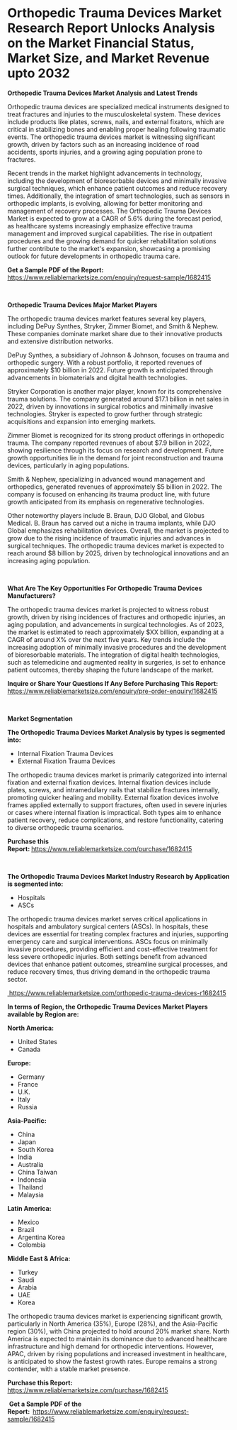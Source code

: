 <p><h1>Orthopedic Trauma Devices Market Research Report Unlocks Analysis on the Market Financial Status, Market Size, and Market Revenue upto 2032</h1></p><p><strong>Orthopedic Trauma Devices Market Analysis and Latest Trends</strong></p>
<p><p>Orthopedic trauma devices are specialized medical instruments designed to treat fractures and injuries to the musculoskeletal system. These devices include products like plates, screws, nails, and external fixators, which are critical in stabilizing bones and enabling proper healing following traumatic events. The orthopedic trauma devices market is witnessing significant growth, driven by factors such as an increasing incidence of road accidents, sports injuries, and a growing aging population prone to fractures.</p><p>Recent trends in the market highlight advancements in technology, including the development of bioresorbable devices and minimally invasive surgical techniques, which enhance patient outcomes and reduce recovery times. Additionally, the integration of smart technologies, such as sensors in orthopedic implants, is evolving, allowing for better monitoring and management of recovery processes. The Orthopedic Trauma Devices Market is expected to grow at a CAGR of 5.6% during the forecast period, as healthcare systems increasingly emphasize effective trauma management and improved surgical capabilities. The rise in outpatient procedures and the growing demand for quicker rehabilitation solutions further contribute to the market's expansion, showcasing a promising outlook for future developments in orthopedic trauma care.</p></p>
<p><strong>Get a Sample PDF of the Report:&nbsp;</strong> <a href="https://www.reliablemarketsize.com/enquiry/request-sample/1682415?utm_campaign=3226&utm_medium=2&utm_source=Github&utm_content=ia&utm_term=13042025&utm_id=orthopedic-trauma-devices">https://www.reliablemarketsize.com/enquiry/request-sample/1682415</a></p>
<p>&nbsp;</p>
<p><strong>Orthopedic Trauma Devices Major Market Players</strong></p>
<p><p>The orthopedic trauma devices market features several key players, including DePuy Synthes, Stryker, Zimmer Biomet, and Smith & Nephew. These companies dominate market share due to their innovative products and extensive distribution networks.</p><p>DePuy Synthes, a subsidiary of Johnson & Johnson, focuses on trauma and orthopedic surgery. With a robust portfolio, it reported revenues of approximately $10 billion in 2022. Future growth is anticipated through advancements in biomaterials and digital health technologies.</p><p>Stryker Corporation is another major player, known for its comprehensive trauma solutions. The company generated around $17.1 billion in net sales in 2022, driven by innovations in surgical robotics and minimally invasive technologies. Stryker is expected to grow further through strategic acquisitions and expansion into emerging markets.</p><p>Zimmer Biomet is recognized for its strong product offerings in orthopedic trauma. The company reported revenues of about $7.9 billion in 2022, showing resilience through its focus on research and development. Future growth opportunities lie in the demand for joint reconstruction and trauma devices, particularly in aging populations.</p><p>Smith & Nephew, specializing in advanced wound management and orthopedics, generated revenues of approximately $5 billion in 2022. The company is focused on enhancing its trauma product line, with future growth anticipated from its emphasis on regenerative technologies.</p><p>Other noteworthy players include B. Braun, DJO Global, and Globus Medical. B. Braun has carved out a niche in trauma implants, while DJO Global emphasizes rehabilitation devices. Overall, the market is projected to grow due to the rising incidence of traumatic injuries and advances in surgical techniques. The orthopedic trauma devices market is expected to reach around $8 billion by 2025, driven by technological innovations and an increasing aging population.</p></p>
<p>&nbsp;</p>
<p><strong>What Are The Key Opportunities For Orthopedic Trauma Devices Manufacturers?</strong></p>
<p><p>The orthopedic trauma devices market is projected to witness robust growth, driven by rising incidences of fractures and orthopedic injuries, an aging population, and advancements in surgical technologies. As of 2023, the market is estimated to reach approximately $XX billion, expanding at a CAGR of around X% over the next five years. Key trends include the increasing adoption of minimally invasive procedures and the development of bioresorbable materials. The integration of digital health technologies, such as telemedicine and augmented reality in surgeries, is set to enhance patient outcomes, thereby shaping the future landscape of the market.</p></p>
<p><strong>Inquire or Share Your Questions If Any Before Purchasing This Report:</strong> <a href="https://www.reliablemarketsize.com/enquiry/pre-order-enquiry/1682415?utm_campaign=3226&utm_medium=2&utm_source=Github&utm_content=ia&utm_term=13042025&utm_id=orthopedic-trauma-devices">https://www.reliablemarketsize.com/enquiry/pre-order-enquiry/1682415</a></p>
<p>&nbsp;</p>
<p><strong>Market Segmentation</strong></p>
<p><strong>The Orthopedic Trauma Devices Market Analysis by types is segmented into:</strong></p>
<p><ul><li>Internal Fixation Trauma Devices</li><li>External Fixation Trauma Devices</li></ul></p>
<p><p>The orthopedic trauma devices market is primarily categorized into internal fixation and external fixation devices. Internal fixation devices include plates, screws, and intramedullary nails that stabilize fractures internally, promoting quicker healing and mobility. External fixation devices involve frames applied externally to support fractures, often used in severe injuries or cases where internal fixation is impractical. Both types aim to enhance patient recovery, reduce complications, and restore functionality, catering to diverse orthopedic trauma scenarios.</p></p>
<p><strong>Purchase this Report:&nbsp;</strong><a href="https://www.reliablemarketsize.com/purchase/1682415?utm_campaign=3226&utm_medium=2&utm_source=Github&utm_content=ia&utm_term=13042025&utm_id=orthopedic-trauma-devices">https://www.reliablemarketsize.com/purchase/1682415</a></p>
<p>&nbsp;</p>
<p><strong>The Orthopedic Trauma Devices Market Industry Research by Application is segmented into:</strong></p>
<p><ul><li>Hospitals</li><li>ASCs</li></ul></p>
<p><p>The orthopedic trauma devices market serves critical applications in hospitals and ambulatory surgical centers (ASCs). In hospitals, these devices are essential for treating complex fractures and injuries, supporting emergency care and surgical interventions. ASCs focus on minimally invasive procedures, providing efficient and cost-effective treatment for less severe orthopedic injuries. Both settings benefit from advanced devices that enhance patient outcomes, streamline surgical processes, and reduce recovery times, thus driving demand in the orthopedic trauma sector.</p></p>
<p><a href="https://www.reliablemarketsize.com/orthopedic-trauma-devices-r1682415?utm_campaign=3226&utm_medium=2&utm_source=Github&utm_content=ia&utm_term=13042025&utm_id=orthopedic-trauma-devices">&nbsp;https://www.reliablemarketsize.com/orthopedic-trauma-devices-r1682415</a></p>
<p><strong>In terms of Region, the Orthopedic Trauma Devices Market Players available by Region are:</strong></p>
<p>
    <p> <strong> North America: </strong>
        <ul>
            <li>United States</li>
            <li>Canada</li>
        </ul>
        </p> 
    <p> <strong> Europe: </strong>
        <ul>
            <li>Germany</li>
            <li>France</li>
            <li>U.K.</li>
            <li>Italy</li>
            <li>Russia</li>
        </ul>
        </p> 
    <p> <strong> Asia-Pacific: </strong>
        <ul>
            <li>China</li>
            <li>Japan</li>
            <li>South Korea</li>
            <li>India</li>
            <li>Australia</li>
            <li>China Taiwan</li>
            <li>Indonesia</li>
            <li>Thailand</li>
            <li>Malaysia</li>
        </ul>
        </p> 
    <p> <strong> Latin America: </strong>
        <ul>
            <li>Mexico</li>
            <li>Brazil</li>
            <li>Argentina Korea</li>
            <li>Colombia</li>
        </ul>
        </p> 
    <p> <strong> Middle East & Africa: </strong>
        <ul>
            <li>Turkey</li>
            <li>Saudi</li>
            <li>Arabia</li>
            <li>UAE</li>
            <li>Korea</li>
        </ul>
    </p>
    </p>
<p><p>The orthopedic trauma devices market is experiencing significant growth, particularly in North America (35%), Europe (28%), and the Asia-Pacific region (30%), with China projected to hold around 20% market share. North America is expected to maintain its dominance due to advanced healthcare infrastructure and high demand for orthopedic interventions. However, APAC, driven by rising populations and increased investment in healthcare, is anticipated to show the fastest growth rates. Europe remains a strong contender, with a stable market presence.</p></p>
<p><strong>Purchase this Report: </strong><a href="https://www.reliablemarketsize.com/purchase/1682415?utm_campaign=3226&utm_medium=2&utm_source=Github&utm_content=ia&utm_term=13042025&utm_id=orthopedic-trauma-devices">https://www.reliablemarketsize.com/purchase/1682415</a></p>
<p>&nbsp;<strong>Get a Sample PDF of the Report:&nbsp;&nbsp;</strong><a href="https://www.reliablemarketsize.com/enquiry/request-sample/1682415?utm_campaign=3226&utm_medium=2&utm_source=Github&utm_content=ia&utm_term=13042025&utm_id=orthopedic-trauma-devices">https://www.reliablemarketsize.com/enquiry/request-sample/1682415</a></p>
<p><strong></strong></p>
<p><p></p><p></p><p></p></p>
